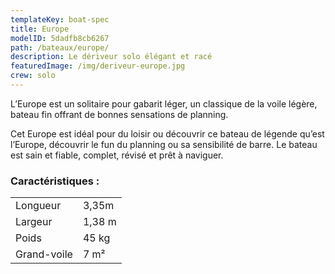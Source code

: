 ```yaml
---
templateKey: boat-spec
title: Europe
modelID: 5dadfb8cb6267
path: /bateaux/europe/
description: Le dériveur solo élégant et racé
featuredImage: /img/deriveur-europe.jpg
crew: solo
---
```

L’Europe est un solitaire pour gabarit léger, un classique de la voile légère, bateau fin offrant de bonnes sensations de planning.

Cet Europe est idéal pour du loisir ou découvrir ce bateau de légende qu’est l’Europe, découvrir le fun du planning ou sa sensibilité de barre. Le bateau est sain et fiable, complet, révisé et prêt à naviguer.

### Caractéristiques :

|             |        |
| ----------- | ------ |
| Longueur    | 3,35m  |
| Largeur     | 1,38 m |
| Poids       | 45 kg  |
| Grand-voile | 7 m²   |